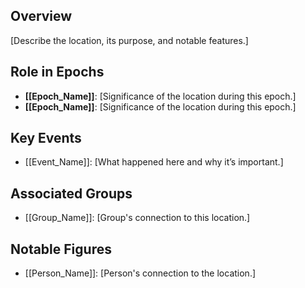 ## Overview
[Describe the location, its purpose, and notable features.]

## Role in Epochs
- **[[Epoch_Name]]**: [Significance of the location during this epoch.]
- **[[Epoch_Name]]**: [Significance of the location during this epoch.]

## Key Events
- [[Event_Name]]: [What happened here and why it’s important.]

## Associated Groups
- [[Group_Name]]: [Group's connection to this location.]

## Notable Figures
- [[Person_Name]]: [Person's connection to the location.]
